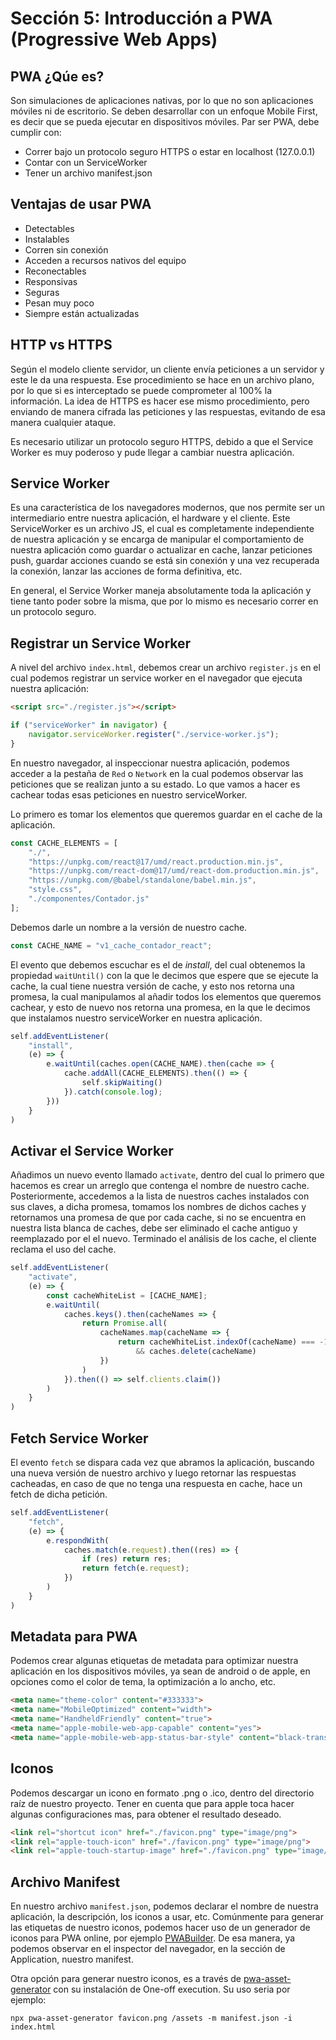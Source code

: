 # Sección 5: Introducción a PWA (Progressive Web Apps)

## PWA ¿Qúe es?

Son simulaciones de aplicaciones nativas, por lo que no son aplicaciones móviles ni de escritorio. Se deben desarrollar con un enfoque Mobile First, es decir que se pueda ejecutar en dispositivos móviles. Par ser PWA, debe cumplir con:

- Correr bajo un protocolo seguro HTTPS o estar en localhost (127.0.0.1)
- Contar con un ServiceWorker
- Tener un archivo manifest.json

## Ventajas de usar PWA

- Detectables
- Instalables
- Corren sin conexión
- Acceden a recursos nativos del equipo
- Reconectables
- Responsivas
- Seguras
- Pesan muy poco
- Siempre están actualizadas

## HTTP vs HTTPS

Según el modelo cliente servidor, un cliente envía peticiones a un servidor y este le da una respuesta. Ese procedimiento se hace en un archivo plano, por lo que si es interceptado se puede comprometer al 100% la información. La idea de HTTPS es hacer ese mismo procedimiento, pero enviando de manera cifrada las peticiones y las respuestas, evitando de esa manera cualquier ataque.

Es necesario utilizar un protocolo seguro HTTPS, debido a que el Service Worker es muy poderoso y pude llegar a cambiar nuestra aplicación.

## Service Worker

Es una característica de los navegadores modernos, que nos permite ser un intermediario entre nuestra aplicación, el hardware y el cliente. Este ServiceWorker es un archivo JS, el cual es completamente independiente de nuestra aplicación y se encarga de manipular el comportamiento de nuestra aplicación como guardar o actualizar en cache, lanzar peticiones push, guardar acciones cuando se está sin conexión y una vez recuperada la conexión, lanzar las acciones de forma definitiva, etc.

En general, el Service Worker maneja absolutamente toda la aplicación y tiene tanto poder sobre la misma, que por lo mismo es necesario correr en un protocolo seguro.

## Registrar un Service Worker

A nivel del archivo `index.html`, debemos crear un archivo `register.js` en el cual podemos registrar un service worker en el navegador que ejecuta nuestra aplicación:

```html
<script src="./register.js"></script>
```

```js
if ("serviceWorker" in navigator) {
    navigator.serviceWorker.register("./service-worker.js");
}
```

En nuestro navegador, al inspeccionar nuestra aplicación, podemos acceder a la pestaña de `Red` o `Network` en la cual podemos observar las peticiones que se realizan junto a su estado. Lo que vamos a hacer es cachear todas esas peticiones en nuestro serviceWorker.

Lo primero es tomar los elementos que queremos guardar en el cache de la aplicación.

```js
const CACHE_ELEMENTS = [
    "./",
    "https://unpkg.com/react@17/umd/react.production.min.js",
    "https://unpkg.com/react-dom@17/umd/react-dom.production.min.js",
    "https://unpkg.com/@babel/standalone/babel.min.js",
    "style.css",
    "./componentes/Contador.js"
];
```

Debemos darle un nombre a la versión de nuestro cache.

```js
const CACHE_NAME = "v1_cache_contador_react";
```

El evento que debemos escuchar es el de *install*, del cual obtenemos la propiedad `waitUntil()` con la que le decimos que espere que se ejecute la cache, la cual tiene nuestra versión de cache, y esto nos retorna una promesa, la cual manipulamos al añadir todos los elementos que queremos cachear, y esto de nuevo nos retorna una promesa, en la que le decimos que instalamos nuestro serviceWorker en nuestra aplicación.

```js
self.addEventListener(
    "install", 
    (e) => {
        e.waitUntil(caches.open(CACHE_NAME).then(cache => {
            cache.addAll(CACHE_ELEMENTS).then(() => {
                self.skipWaiting()
            }).catch(console.log);
        }))
    }
)
```

## Activar el Service Worker

Añadimos un nuevo evento llamado `activate`, dentro del cual lo primero que hacemos es crear un arreglo que contenga el nombre de nuestro cache. Posteriormente, accedemos a la lista de nuestros caches instalados con sus claves, a dicha promesa, tomamos los nombres de dichos caches y retornamos una promesa de que por cada cache, si no se encuentra en nuestra lista blanca de caches, debe ser eliminado el cache antiguo y reemplazado por el el nuevo. Terminado el análisis de los cache, el cliente reclama el uso del cache.

```js
self.addEventListener(
    "activate", 
    (e) => {
        const cacheWhiteList = [CACHE_NAME];
        e.waitUntil(
            caches.keys().then(cacheNames => {
                return Promise.all(
                    cacheNames.map(cacheName => {
                        return cacheWhiteList.indexOf(cacheName) === -1
                            && caches.delete(cacheName)
                    })
                )
            }).then(() => self.clients.claim())
        )
    }
)
```

## Fetch Service Worker

El evento `fetch` se dispara cada vez que abramos la aplicación, buscando una nueva versión de nuestro archivo y luego retornar las respuestas cacheadas, en caso de que no tenga una respuesta en cache, hace un fetch de dicha petición.

```js
self.addEventListener(
    "fetch",
    (e) => {
        e.respondWith(
            caches.match(e.request).then((res) => {
                if (res) return res;
                return fetch(e.request);
            })
        )
    }
)
```

## Metadata para PWA

Podemos crear algunas etiquetas de metadata para optimizar nuestra aplicación en los dispositivos móviles, ya sean de android o de apple, en opciones como el color de tema, la optimización a lo ancho, etc.

```html
<meta name="theme-color" content="#333333">
<meta name="MobileOptimized" content="width">
<meta name="HandheldFriendly" content="true">
<meta name="apple-mobile-web-app-capable" content="yes">
<meta name="apple-mobile-web-app-status-bar-style" content="black-translucent">
```

## Iconos

Podemos descargar un icono en formato .png o .ico, dentro del directorio raíz de nuestro proyecto. Tener en cuenta que para apple toca hacer algunas configuraciones mas, para obtener el resultado deseado.

```html
<link rel="shortcut icon" href="./favicon.png" type="image/png">
<link rel="apple-touch-icon" href="./favicon.png" type="image/png">
<link rel="apple-touch-startup-image" href="./favicon.png" type="image/png">
```

## Archivo Manifest

En nuestro archivo `manifest.json`, podemos declarar el nombre de nuestra aplicación, la descripción, los iconos a usar, etc. Comúnmente para generar las etiquetas de nuestro iconos, podemos hacer uso de un generador de iconos para PWA online, por ejemplo [PWABuilder](https://www.pwabuilder.com/imageGenerator). De esa manera, ya podemos observar en el inspector del navegador, en la sección de Application, nuestro manifest.

Otra opción para generar nuestro iconos, es a través de [pwa-asset-generator](https://www.npmjs.com/package/pwa-asset-generator) con su instalación de One-off execution. Su uso seria por ejemplo:

`npx pwa-asset-generator favicon.png /assets -m manifest.json -i index.html`

